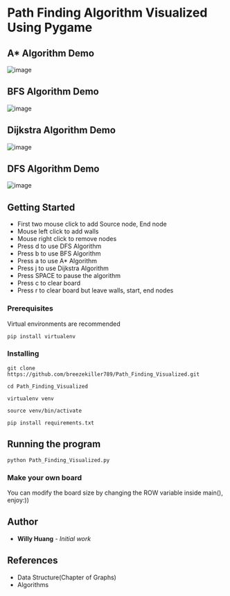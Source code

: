 # Path Finding Algorithm Visualized Using Pygame

## A* Algorithm Demo
![image](https://github.com/breezekiller789/Path_Finding_Visualized/blob/master/Astar_Demo.gif)

## BFS Algorithm Demo
![image](https://github.com/breezekiller789/Path_Finding_Visualized/blob/master/BFS_Demo.gif)

## Dijkstra Algorithm Demo
![image](https://github.com/breezekiller789/Path_Finding_Visualized/blob/master/Dijkstra_Demo.gif)

## DFS Algorithm Demo
![image](https://github.com/breezekiller789/Path_Finding_Visualized/blob/master/DFS_Demo.gif)

## Getting Started

* First two mouse click to add Source node, End node
* Mouse left click to add walls
* Mouse right click to remove nodes
* Press d to use DFS Algorithm
* Press b to use BFS Algorithm
* Press a to use A* Algorithm
* Press j to use Dijkstra Algorithm
* Press SPACE to pause the algorithm
* Press c to clear board
* Press r to clear board but leave walls, start, end nodes

### Prerequisites

Virtual environments are recommended

```
pip install virtualenv
```

### Installing

```
git clone https://github.com/breezekiller789/Path_Finding_Visualized.git
```
```
cd Path_Finding_Visualized
```
```
virtualenv venv
```
```
source venv/bin/activate
```
```
pip install requirements.txt
```

## Running the program

```
python Path_Finding_Visualized.py
```

### Make your own board

You can modify the board size by changing the ROW variable inside main(), enjoy:))

## Author

* **Willy Huang** - *Initial work*


## References

* Data Structure(Chapter of Graphs)
* Algorithms
